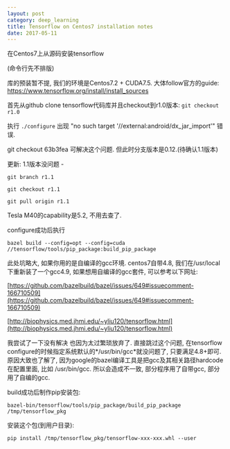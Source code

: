 ```yaml
---
layout: post
category: deep_learning
title: Tensorflow on Centos7 installation notes
date: 2017-05-11
---
```


在Centos7上从源码安装tensorflow

(命令行先不排版)

库的预装暂不提, 我们的环境是Centos7.2 + CUDA7.5.
大体follow官方的guide: https://www.tensorflow.org/install/install_sources

首先从github clone tensorflow代码库并且checkout到r1.0版本: `git checkout r1.0`

执行 `./configure` 出现 "no such target '//external:android/dx_jar_import'" 错误.

git checkout 63b3fea 可解决这个问题. 但此时分支版本是0.12.(待确认1.1版本)

更新: 1.1版本没问题 - 

`git branch r1.1`

`git checkout r1.1`

`git pull origin r1.1`

Tesla M40的capability是5.2, 不用去查了.


configure成功后执行 

`bazel build --config=opt --config=cuda //tensorflow/tools/pip_package:build_pip_package`

此处坑略大, 如果你用的是自编译的gcc环境. centos7自带4.8, 我们在/usr/local下重新装了一个gcc4.9, 如果想用自编译的gcc套件, 可以参考以下网址:

[https://github.com/bazelbuild/bazel/issues/649#issuecomment-166710509](https://github.com/bazelbuild/bazel/issues/649#issuecomment-166710509)

[http://biophysics.med.jhmi.edu/~yliu120/tensorflow.html](http://biophysics.med.jhmi.edu/~yliu120/tensorflow.html)

我尝试了一下没有解决 也因为太过繁琐放弃了. 
直接跳过这个问题, 在tensorflow configure的时候指定系统默认的*/usr/bin/gcc*就没问题了, 只要满足4.8+即可.
原因大致也了解了, 因为google的bazel编译工具是把gcc及其相关路径hardcode在配置里面, 比如 /usr/bin/gcc. 所以会造成不一致, 部分程序用了自带gcc, 部分用了自编的gcc.

build成功后制作pip安装包:

`bazel-bin/tensorflow/tools/pip_package/build_pip_package /tmp/tensorflow_pkg`

安装这个包(到用户目录):

`pip install /tmp/tensorflow_pkg/tensorflow-xxx-xxx.whl --user`


